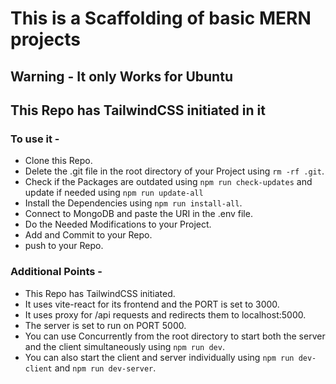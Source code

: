 # This is a Scaffolding of basic MERN projects

## **Warning** - It only Works for Ubuntu

## This Repo has TailwindCSS initiated in it

### To use it -

- Clone this Repo.
- Delete the .git file in the root directory of your Project using `rm -rf .git`.
- Check if the Packages are outdated using `npm run check-updates` and update if needed using `npm run update-all`
- Install the Dependencies using `npm run install-all`.
- Connect to MongoDB and paste the URI in the .env file.
- Do the Needed Modifications to your Project.
- Add and Commit to your Repo.
- push to your Repo.

### Additional Points -

- This Repo has TailwindCSS initiated.
- It uses vite-react for its frontend and the PORT is set to 3000.
- It uses proxy for /api requests and redirects them to localhost:5000.
- The server is set to run on PORT 5000.
- You can use Concurrently from the root directory to start both the server and the client simultaneously using `npm run dev`.
- You can also start the client and server individually using `npm run dev-client` and `npm run dev-server`.

